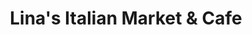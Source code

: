 ---
title: "Lina's Italian Market & Cafe"
url: /calgary/linas-italian-market-und-cafe/
shop: Supermarkt
---